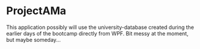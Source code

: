 # ProjectAMa
This application possibly will use the university-database created during the earlier days of the bootcamp directly from WPF. Bit messy at the moment, but maybe someday...

